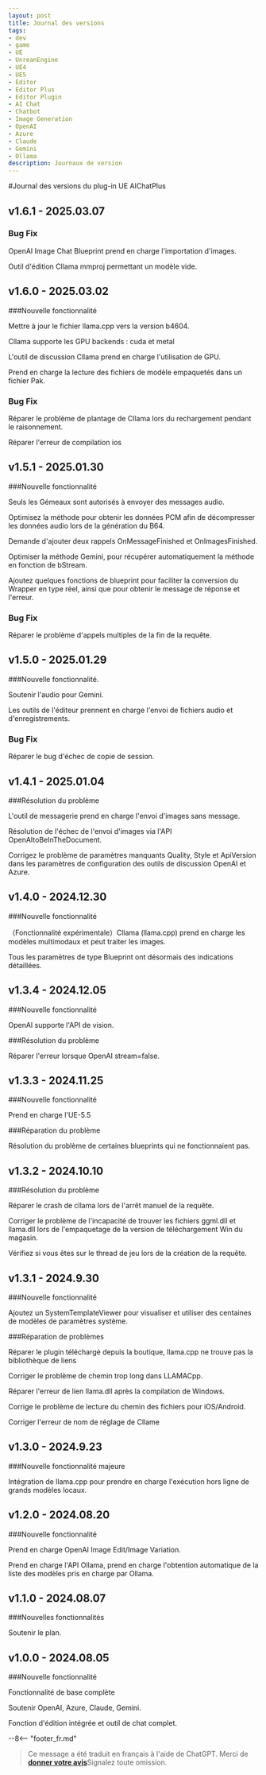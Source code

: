 ```yaml
---
layout: post
title: Journal des versions
tags:
- dev
- game
- UE
- UnreanEngine
- UE4
- UE5
- Editor
- Editor Plus
- Editor Plugin
- AI Chat
- Chatbot
- Image Generation
- OpenAI
- Azure
- Claude
- Gemini
- Ollama
description: Journaux de version
---
```


<meta property="og:title" content="UE 插件 AIChatPlus 版本日志" />

#Journal des versions du plug-in UE AIChatPlus

## v1.6.1 - 2025.03.07

### Bug Fix

OpenAI Image Chat Blueprint prend en charge l'importation d'images.

Outil d'édition Cllama mmproj permettant un modèle vide.

## v1.6.0 - 2025.03.02

###Nouvelle fonctionnalité

Mettre à jour le fichier llama.cpp vers la version b4604.

Cllama supporte les GPU backends : cuda et metal

L'outil de discussion Cllama prend en charge l'utilisation de GPU.

Prend en charge la lecture des fichiers de modèle empaquetés dans un fichier Pak.

### Bug Fix

Réparer le problème de plantage de Cllama lors du rechargement pendant le raisonnement.

Réparer l'erreur de compilation ios

## v1.5.1 - 2025.01.30

###Nouvelle fonctionnalité

Seuls les Gémeaux sont autorisés à envoyer des messages audio.

Optimisez la méthode pour obtenir les données PCM afin de décompresser les données audio lors de la génération du B64.

Demande d'ajouter deux rappels OnMessageFinished et OnImagesFinished.

Optimiser la méthode Gemini, pour récupérer automatiquement la méthode en fonction de bStream.

Ajoutez quelques fonctions de blueprint pour faciliter la conversion du Wrapper en type réel, ainsi que pour obtenir le message de réponse et l'erreur.

### Bug Fix

Réparer le problème d'appels multiples de la fin de la requête.

## v1.5.0 - 2025.01.29

###Nouvelle fonctionnalité.

Soutenir l'audio pour Gemini.

Les outils de l'éditeur prennent en charge l'envoi de fichiers audio et d'enregistrements.

### Bug Fix

Réparer le bug d'échec de copie de session.

## v1.4.1 - 2025.01.04

###Résolution du problème

L'outil de messagerie prend en charge l'envoi d'images sans message.

Résolution de l'échec de l'envoi d'images via l'API OpenAItoBeInTheDocument.

Corrigez le problème de paramètres manquants Quality, Style et ApiVersion dans les paramètres de configuration des outils de discussion OpenAI et Azure.

## v1.4.0 - 2024.12.30

###Nouvelle fonctionnalité

（Fonctionnalité expérimentale）Cllama (llama.cpp) prend en charge les modèles multimodaux et peut traiter les images.

Tous les paramètres de type Blueprint ont désormais des indications détaillées.

## v1.3.4 - 2024.12.05

###Nouvelle fonctionnalité

OpenAI supporte l'API de vision.

###Résolution du problème

Réparer l'erreur lorsque OpenAI stream=false.

## v1.3.3 - 2024.11.25

###Nouvelle fonctionnalité

Prend en charge l'UE-5.5

###Réparation du problème

Résolution du problème de certaines blueprints qui ne fonctionnaient pas.

## v1.3.2 - 2024.10.10

###Résolution du problème

Réparer le crash de cllama lors de l'arrêt manuel de la requête.

Corriger le problème de l'incapacité de trouver les fichiers ggml.dll et llama.dll lors de l'empaquetage de la version de téléchargement Win du magasin.

Vérifiez si vous êtes sur le thread de jeu lors de la création de la requête.

## v1.3.1 - 2024.9.30

###Nouvelle fonctionnalité

Ajoutez un SystemTemplateViewer pour visualiser et utiliser des centaines de modèles de paramètres système.

###Réparation de problèmes

Réparer le plugin téléchargé depuis la boutique, llama.cpp ne trouve pas la bibliothèque de liens

Corriger le problème de chemin trop long dans LLAMACpp.

Réparer l'erreur de lien llama.dll après la compilation de Windows.

Corrige le problème de lecture du chemin des fichiers pour iOS/Android.

Corriger l'erreur de nom de réglage de Cllame

## v1.3.0 - 2024.9.23

###Nouvelle fonctionnalité majeure

Intégration de llama.cpp pour prendre en charge l'exécution hors ligne de grands modèles locaux.

## v1.2.0 - 2024.08.20

###Nouvelle fonctionnalité

Prend en charge OpenAI Image Edit/Image Variation.

Prend en charge l'API Ollama, prend en charge l'obtention automatique de la liste des modèles pris en charge par Ollama.

## v1.1.0 - 2024.08.07

###Nouvelles fonctionnalités

Soutenir le plan.

## v1.0.0 - 2024.08.05

###Nouvelle fonctionnalité

Fonctionnalité de base complète

Soutenir OpenAI, Azure, Claude, Gemini.

Fonction d'édition intégrée et outil de chat complet.

--8<-- "footer_fr.md"


> Ce message a été traduit en français à l'aide de ChatGPT. Merci de [**donner votre avis**](https://github.com/disenone/wiki_blog/issues/new)Signalez toute omission. 
